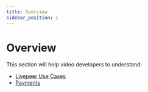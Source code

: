 ```yaml
---
title: Overview
sidebar_position: 1
---
```


# Overview

This section will help video developers to understand:

- [Livepeer Use Cases](/broadcasters/core-concepts/use-cases)
- [Payments](/broadcasters/core-concepts/payments)
